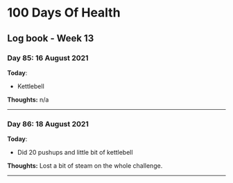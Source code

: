 # 100 Days Of Health

## Log book - Week 13

### Day 85: 16 August 2021

**Today**:

* Kettlebell

**Thoughts:** n/a

---

### Day 86: 18 August 2021

**Today**:

* Did 20 pushups and little bit of kettlebell

**Thoughts:** Lost a bit of steam on the whole challenge.

---
